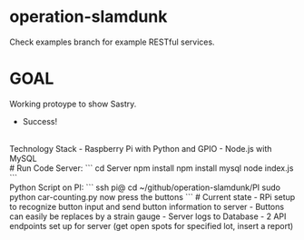 # operation-slamdunk

Check examples branch for example RESTful services. 

# GOAL
Working protoype to show Sastry. 
- Success!
<br> 
Technology Stack
- Raspberry Pi with Python and GPIO
- Node.js with MySQL 
<br>
# Run Code
Server: 
```
cd Server
npm install
npm install mysql
node index.js
```
<br>
Python Script on PI:
```
ssh pi@<ip of PI>
cd ~/github/operation-slamdunk/PI
sudo python car-counting.py
now press the buttons
```
# Current state
- RPi setup to recognize button input and send button information to server
- Buttons can easily be replaces by a strain gauge
- Server logs to Database
- 2 API endpoints set up for server (get open spots for specified lot, insert a report)

